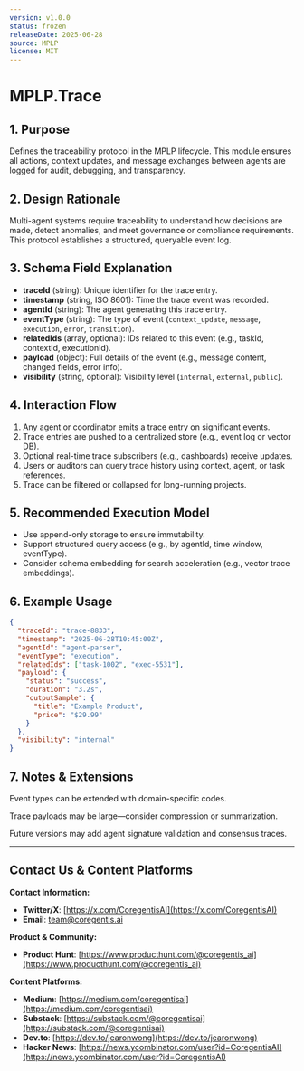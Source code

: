 ```yaml
---
version: v1.0.0
status: frozen
releaseDate: 2025-06-28
source: MPLP
license: MIT
---
```


# MPLP.Trace 
 
 ## 1. Purpose  
 Defines the traceability protocol in the MPLP lifecycle. This module ensures all actions, context updates, and message exchanges between agents are logged for audit, debugging, and transparency. 
 
 ## 2. Design Rationale  
 Multi-agent systems require traceability to understand how decisions are made, detect anomalies, and meet governance or compliance requirements. This protocol establishes a structured, queryable event log. 
 
 ## 3. Schema Field Explanation  
 - **traceId** (string): Unique identifier for the trace entry.  
 - **timestamp** (string, ISO 8601): Time the trace event was recorded.  
 - **agentId** (string): The agent generating this trace entry.  
 - **eventType** (string): The type of event (`context_update`, `message`, `execution`, `error`, `transition`).  
 - **relatedIds** (array, optional): IDs related to this event (e.g., taskId, contextId, executionId).  
 - **payload** (object): Full details of the event (e.g., message content, changed fields, error info).  
 - **visibility** (string, optional): Visibility level (`internal`, `external`, `public`). 
 
 ## 4. Interaction Flow  
 1. Any agent or coordinator emits a trace entry on significant events.  
 2. Trace entries are pushed to a centralized store (e.g., event log or vector DB).  
 3. Optional real-time trace subscribers (e.g., dashboards) receive updates.  
 4. Users or auditors can query trace history using context, agent, or task references.  
 5. Trace can be filtered or collapsed for long-running projects. 
 
 ## 5. Recommended Execution Model  
 - Use append-only storage to ensure immutability.  
 - Support structured query access (e.g., by agentId, time window, eventType).  
 - Consider schema embedding for search acceleration (e.g., vector trace embeddings). 
 
 ## 6. Example Usage  
 ```json 
 { 
   "traceId": "trace-8833", 
   "timestamp": "2025-06-28T10:45:00Z", 
   "agentId": "agent-parser", 
   "eventType": "execution", 
   "relatedIds": ["task-1002", "exec-5531"], 
   "payload": { 
     "status": "success", 
     "duration": "3.2s", 
     "outputSample": { 
       "title": "Example Product", 
       "price": "$29.99" 
     } 
   }, 
   "visibility": "internal" 
 } 
 ``` 
 
 ## 7. Notes & Extensions 
 Event types can be extended with domain-specific codes. 
 
 Trace payloads may be large—consider compression or summarization. 
 
Future versions may add agent signature validation and consensus traces.

---

## Contact Us & Content Platforms

**Contact Information:**
- **Twitter/X**: [https://x.com/CoregentisAI](https://x.com/CoregentisAI)
- **Email**: team@coregentis.ai

**Product & Community:**
- **Product Hunt**: [https://www.producthunt.com/@coregentis_ai](https://www.producthunt.com/@coregentis_ai)

**Content Platforms:**
- **Medium**: [https://medium.com/coregentisai](https://medium.com/coregentisai)
- **Substack**: [https://substack.com/@coregentisai](https://substack.com/@coregentisai)
- **Dev.to**: [https://dev.to/jearonwong](https://dev.to/jearonwong)
- **Hacker News**: [https://news.ycombinator.com/user?id=CoregentisAI](https://news.ycombinator.com/user?id=CoregentisAI)